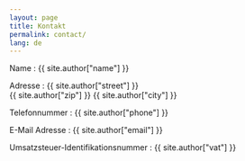 ```yaml
---
layout: page
title: Kontakt
permalink: contact/
lang: de
---
```


Name
: {{ site.author["name"] }}

Adresse
: {{ site.author["street"] }}<br/>{{ site.author["zip"] }} {{ site.author["city"] }}

Telefonnummer
: {{ site.author["phone"] }}

E-Mail Adresse
: {{ site.author["email"] }}

Umsatzsteuer-Identifikationsnummer
: {{ site.author["vat"] }}